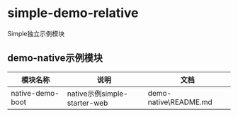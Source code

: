 # simple-demo-relative
Simple独立示例模块

## demo-native示例模块
| 模块名称             | 说明                         | 文档                    |
|------------------|----------------------------|-----------------------|
| native-demo-boot | native示例simple-starter-web | demo-native\README.md |

